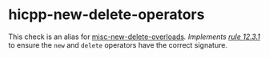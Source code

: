 hicpp-new-delete-operators
==========================

This check is an alias for
[misc-new-delete-overloads](https://clang.llvm.org/extra/clang-tidy/checks/misc-new-delete-overloads.html)*.
Implements
[rule 12.3.1](http://www.codingstandard.com/section/12-3-free-store/)*
to ensure the `new` and `delete` operators have the correct signature.

